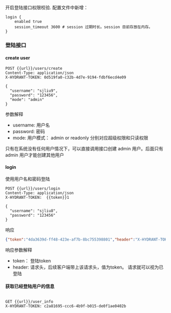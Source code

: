 
开启登陆接口权限校验.
配置文件中新增： 

```
login {
    enabled true
    session_timeout 3600 # session 过期时长。session 目前存放在内存。
}
```

### 登陆接口

#### create user
````
POST {{url}}/users/create
Content-Type: application/json
X-HYDRANT-TOKEN: 0d519fa0-c32b-4d7e-9194-fdbf6ecd4e09  

{
  "username": "sjliu9",
  "password": "123456",
  "mode": "admin"  
}

````
 参数解释
- username: 用户名
- password: 密码
- mode: 用户模式： admin or  readonly 分别对应超级权限和只读权限

只有在系统没有任何用户情况下，可以直接调用接口创建 admin 用户。后面只有admin 用户才能创建其他用户

#### login
使用用户名和密码登陆
```
POST {{url}}/users/login
Content-Type: application/json
X-HYDRANT-TOKEN:  {{token}}1

{
  "username": "sjliu8",
  "password": "123456"
}
```

响应
````json
{"token":"4da3639d-ff48-423e-af7b-8bc755398801","header":"X-HYDRANT-TOKEN"}
````
响应参数解释

- token： 登陆token
- header: 请求头，后续客户端带上该请求头，值为token。 请求就可以视为已登陆


#### 获取已经登陆用户的信息

````http request

GET {{url}}/user_info
X-HYDRANT-TOKEN: c2a81695-ccc6-4b9f-b015-de0f1ae0402b

````

